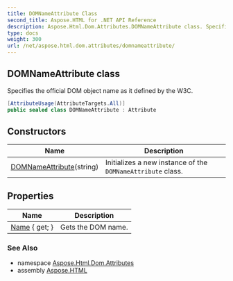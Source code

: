 ```yaml
---
title: DOMNameAttribute Class
second_title: Aspose.HTML for .NET API Reference
description: Aspose.Html.Dom.Attributes.DOMNameAttribute class. Specifies the official DOM object name as it defined by the W3C
type: docs
weight: 300
url: /net/aspose.html.dom.attributes/domnameattribute/
---
```

## DOMNameAttribute class

Specifies the official DOM object name as it defined by the W3C.

```csharp
[AttributeUsage(AttributeTargets.All)]
public sealed class DOMNameAttribute : Attribute
```

## Constructors

| Name | Description |
| --- | --- |
| [DOMNameAttribute](domnameattribute/)(string) | Initializes a new instance of the `DOMNameAttribute` class. |

## Properties

| Name | Description |
| --- | --- |
| [Name](../../aspose.html.dom.attributes/domnameattribute/name/) { get; } | Gets the DOM name. |

### See Also

* namespace [Aspose.Html.Dom.Attributes](../../aspose.html.dom.attributes/)
* assembly [Aspose.HTML](../../)
